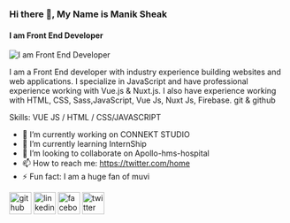 ### Hi there 👋, My Name is Manik Sheak
#### I am Front End Developer
![I am Front End Developer](https://media.licdn.com/dms/image/D5616AQGRqUnjDyuVfw/profile-displaybackgroundimage-shrink_350_1400/0/1676995577658?e=1682553600&v=beta&t=G-a2KhkPPM84lSSMH8hWt7D6RDCi59QC1fKVPPa5fmo)

I am a Front End developer with industry experience building websites and web applications. I specialize in JavaScript and have professional experience working with Vue.js & Nuxt.js. I also have experience working with HTML, CSS, Sass,JavaScript, Vue Js, Nuxt Js, Firebase. git & github


Skills: VUE JS / HTML / CSS/JAVASCRIPT

- 🔭 I’m currently working on CONNEKT STUDIO 
- 🌱 I’m currently learning InternShip 
- 👯 I’m looking to collaborate on Apollo-hms-hospital 
- 📫 How to reach me: https://twitter.com/home 
- ⚡ Fun fact: I am a huge fan of muvi 


[<img src='https://cdn.jsdelivr.net/npm/simple-icons@3.0.1/icons/github.svg' alt='github' height='40'>](https://github.com/https://github.com/maniksheak)  [<img src='https://cdn.jsdelivr.net/npm/simple-icons@3.0.1/icons/linkedin.svg' alt='linkedin' height='40'>](https://www.linkedin.com/in/https://www.linkedin.com/in/md-manik-sheikh-7a47ab220//)  [<img src='https://cdn.jsdelivr.net/npm/simple-icons@3.0.1/icons/facebook.svg' alt='facebook' height='40'>](https://www.facebook.com/https://www.facebook.com/home.php)  [<img src='https://cdn.jsdelivr.net/npm/simple-icons@3.0.1/icons/twitter.svg' alt='twitter' height='40'>](https://twitter.com/https://twitter.com/home)  


